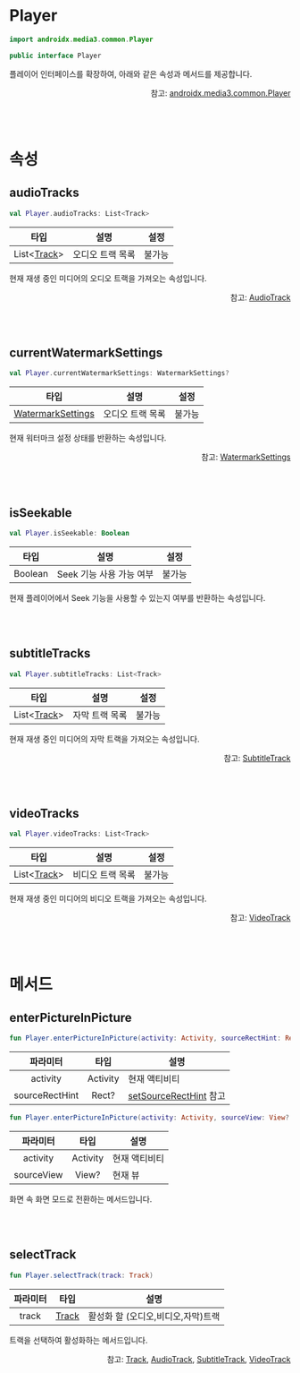 # Player

```kotlin
import androidx.media3.common.Player
```
```java
public interface Player 
```
플레이어 인터페이스를 확장하여, 아래와 같은 속성과 메서드를 제공합니다.

<div align="right">
참고: <a href="https://developer.android.com/reference/androidx/media3/common/Player">androidx.media3.common.Player</a>
</div>

<br><br>
# 속성

## audioTracks

```kotlin
val Player.audioTracks: List<Track>
```

| 타입 | 설명 | 설정 |
|:----:|---|:---:|
|List\<[Track](../../class/track/home.md)\>|오디오 트랙 목록|불가능|

현재 재생 중인 미디어의 오디오 트랙을 가져오는 속성입니다.

<div align="right">
참고: <a href="../../class/audio-track/home.md">AudioTrack</a>
</div>

<br><br>
## currentWatermarkSettings

```kotlin
val Player.currentWatermarkSettings: WatermarkSettings?
```

| 타입 | 설명 | 설정 |
|:----:|---|:---:|
|[WatermarkSettings](../../class/watermark-settings/home.md)|오디오 트랙 목록|불가능|

현재 워터마크 설정 상태를 반환하는 속성입니다.

<div align="right">
참고: <a href="../../class/watermark-settings/home.md">WatermarkSettings</a>
</div>

<br><br>
## isSeekable

```kotlin
val Player.isSeekable: Boolean
```

| 타입 | 설명 | 설정 |
|:----:|---|:---:|
|Boolean|Seek 기능 사용 가능 여부|불가능|

현재 플레이어에서 Seek 기능을 사용할 수 있는지 여부를 반환하는 속성입니다.

<br><br>
## subtitleTracks

```kotlin
val Player.subtitleTracks: List<Track>
```

| 타입 | 설명 | 설정 |
|:----:|---|:---:|
|List\<[Track](../../class/track/home.md)\>|자막 트랙 목록|불가능|

현재 재생 중인 미디어의 자막 트랙을 가져오는 속성입니다.

<div align="right">
참고: <a href="../../class/subtitle-track/home.md">SubtitleTrack</a>
</div>

<br><br>
## videoTracks

```kotlin
val Player.videoTracks: List<Track>
```

| 타입 | 설명 | 설정 |
|:----:|---|:---:|
|List\<[Track](../../class/track/home.md)\>|비디오 트랙 목록|불가능|

현재 재생 중인 미디어의 비디오 트랙을 가져오는 속성입니다.

<div align="right">
참고: <a href="../../class/video-track/home.md">VideoTrack</a>
</div>

<br><br>
# 메서드

## enterPictureInPicture

```kotlin
fun Player.enterPictureInPicture(activity: Activity, sourceRectHint: Rect? = null)
```

|파라미터|타입|설명|
|:--:|:--:|---|
|activity|Activity|현재 액티비티|
|sourceRectHint|Rect?|[setSourceRectHint](https://developer.android.com/reference/android/app/PictureInPictureParams.Builder#setSourceRectHint(android.graphics.Rect)) 참고|

```kotlin
fun Player.enterPictureInPicture(activity: Activity, sourceView: View? = null)
```

|파라미터|타입|설명|
|:--:|:--:|---|
|activity|Activity|현재 액티비티|
|sourceView|View?|현재 뷰|

화면 속 화면 모드로 전환하는 메서드입니다.

<br><br>
## selectTrack

```kotlin
fun Player.selectTrack(track: Track)
```

|파라미터|타입|설명|
|:--:|:--:|---|
|track|[Track](../../class/track/home.md)|활성화 할 (오디오,비디오,자막)트랙|

트랙을 선택하여 활성화하는 메서드입니다.

<div align="right">
참고: <a href="../../class/track/home.md">Track</a>, <a href="../../class/audio-track/home.md">AudioTrack</a>, <a href="../../class/subtitle-track/home.md">SubtitleTrack</a>, <a href="../../class/video-track/home.md">VideoTrack</a>
</div>
